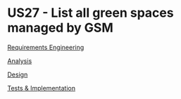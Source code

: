 # US27 - List all green spaces managed by GSM

[Requirements Engineering](01.requirements-engineering/Readme.md)

[Analysis](02.analysis/Readme.md)

[Design](03.design/Readme.md)

[Tests & Implementation](04.tests-and-implementation/Readme.md)